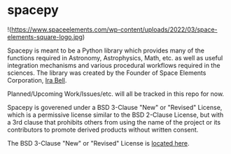 # spacepy

!(https://www.spaceelements.com/wp-content/uploads/2022/03/space-elements-square-logo.jpg)

Spacepy is meant to be a Python library which provides many of the functions required in Astronomy, Astrophysics, Math, etc. as well as useful integration mechanisms and various procedural workflows required in the sciences. The library was created by the Founder of Space Elements Corporation, [Ira Bell](https://github.com/IraLeeBell). 

Planned/Upcoming Work/Issues/etc. will all be tracked in this repo for now. 

Spacepy is goverened under a BSD 3-Clause "New" or "Revised" License, which is a permissive license similar to the BSD 2-Clause License, but with a 3rd clause that prohibits others from using the name of the project or its contributors to promote derived products without written consent.

The BSD 3-Clause "New" or "Revised" License is [located here](https://github.com/SpaceElements/spacepy/blob/main/LICENSE).
